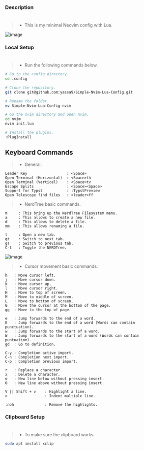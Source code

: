 ### Description
#
> - This is my minimal Neovim config with Lua.


![image](https://github.com/yassa9/Simple-Nvim-Lua-Config/assets/69548206/2bc1ee7c-beac-449c-8ba9-722c8ff37aef)

### Local Setup
#
> - Run the following commands below.

```bash
# Go to the config directory.
cd .config

# Clone the repository.
git clone git@github.com:yassa9/Simple-Nvim-Lua-Config.git

# Rename the folder.
mv Simple-Nvim-Lua-Config nvim

# Go the nvim directory and open nvim.
cd nvim
nvim init.lua

# Install the plugins.
:PlugInstall
```

## Keyboard Commands
> - General.

```plaintext
Leader Key                  : <Space>
Open Terminal (Horizontal)  : <Space>th
Open Terminal (Vertical)    : <Space>tv
Escape Splits               : <Space><Space>
Support for Typst           : :TypstPreview
Open Telescope find files   : <leader>ff
```

> - NerdTree basic commands.

```plaintext
m     : This bring up the NerdTree Filesystem menu.
a     : This allows to create a new file.
d     : This allows to delete a file.
mm    : This allows renaming a file.

t     : Open a new tab.
gt    : Switch to next tab.
gT    : Switch to previous tab.
C-t   : Toggle the NERDTree.
```

![image](https://github.com/yassa9/Simple-Nvim-Lua-Config/assets/69548206/83410b69-e86f-4e06-a33f-45e6b3b2016f)



> - Cursor movement basic commands.

```plaintext
h   : Move cursor left.
j   : Move cursor down.
k   : Move cursor up.
l   : Move cursor right.
H   : Move to top of screen.
M   : Move to middle of screen.
L   : Move to bottom of screen.
G   : Move the cursor at the bottom of the page.
gg  : Move to the top of page.

e   : Jump forwards to the end of a word.
E   : Jump forwards to the end of a word (Words can contain punctuation).
w   : Jump forwards to the start of a word.
W   : Jump forwards to the start of a word (Words can contain puntuation).
gd  : Go to definition.

C-y : Completion active import.
C-n : Completion next import.
C-p : Completion previous import.

r   : Replace a character.
x   : Delete a character.
o   : New line below without pressing insert.
O   : New line above without pressing insert.

V || Shift + v    : Highlight a line.
>                 : Indent multiple line.

:noh              : Remove the highlights.

```

### Clipboard Setup
#

> - To make sure the clipboard works.

```sh
sudo apt install xclip
```
